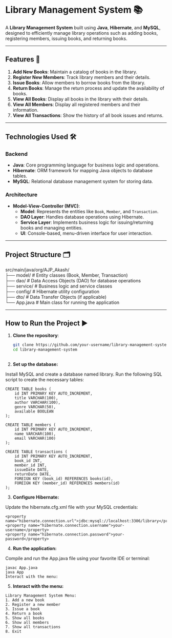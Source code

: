 # Library Management System 📚

A **Library Management System** built using **Java**, **Hibernate**, and **MySQL**, designed to efficiently manage library operations such as adding books, registering members, issuing books, and returning books.

---

## Features 🚀

1. **Add New Books**: Maintain a catalog of books in the library.
2. **Register New Members**: Track library members and their details.
3. **Issue Books**: Allow members to borrow books from the library.
4. **Return Books**: Manage the return process and update the availability of books.
5. **View All Books**: Display all books in the library with their details.
6. **View All Members**: Display all registered members and their information.
7. **View All Transactions**: Show the history of all book issues and returns.

---

## Technologies Used 🛠️

### Backend
- **Java**: Core programming language for business logic and operations.
- **Hibernate**: ORM framework for mapping Java objects to database tables.
- **MySQL**: Relational database management system for storing data.

### Architecture
- **Model-View-Controller (MVC)**: 
  - **Model**: Represents the entities like `Book`, `Member`, and `Transaction`.
  - **DAO Layer**: Handles database operations using Hibernate.
  - **Service Layer**: Implements business logic for issuing/returning books and managing entities.
  - **UI**: Console-based, menu-driven interface for user interaction.

---

## Project Structure 🗂️
src/main/java/org/AJP_Akash/ <br>
                             ├── model/ # Entity classes (Book, Member, Transaction) <br>
                             ├── dao/ # Data Access Objects (DAO) for database operations<br> 
                             ├── service/ # Business logic and service classes <br>
                             ├── config/ # Hibernate utility configuration <br>
                             ├── dto/ # Data Transfer Objects (if applicable) <br>
                             └── App.java # Main class for running the application<br>

---

## How to Run the Project ▶️

1. **Clone the repository**:
   ```bash
   git clone https://github.com/your-username/library-management-system.git
   cd library-management-system
                             
2.  **Set up the database:**

Install MySQL and create a database named library.
Run the following SQL script to create the necessary tables:

```
CREATE TABLE books (
    id INT PRIMARY KEY AUTO_INCREMENT,
    title VARCHAR(100),
    author VARCHAR(100),
    genre VARCHAR(50),
    available BOOLEAN
);

CREATE TABLE members (
    id INT PRIMARY KEY AUTO_INCREMENT,
    name VARCHAR(100),
    email VARCHAR(100)
);

CREATE TABLE transactions (
    id INT PRIMARY KEY AUTO_INCREMENT,
    book_id INT,
    member_id INT,
    issueDate DATE,
    returnDate DATE,
    FOREIGN KEY (book_id) REFERENCES books(id),
    FOREIGN KEY (member_id) REFERENCES members(id)
);
```

3.  **Configure Hibernate:**

Update the hibernate.cfg.xml file with your MySQL credentials:
```
<property name="hibernate.connection.url">jdbc:mysql://localhost:3306/library</property>
<property name="hibernate.connection.username">your-username</property>
<property name="hibernate.connection.password">your-password</property>
```
4.  **Run the application:**

Compile and run the App.java file using your favorite IDE or terminal:
```
javac App.java
java App
Interact with the menu:
```
5.  **Interact with the menu:**

```
Library Management System Menu:
1. Add a new book
2. Register a new member
3. Issue a book
4. Return a book
5. Show all books
6. Show all members
7. Show all transactions
8. Exit
```
